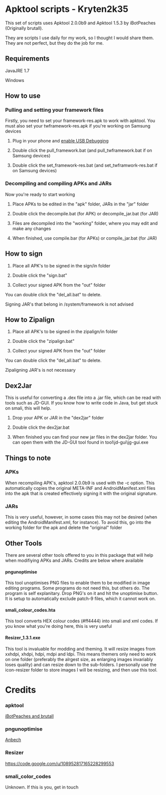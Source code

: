 # Apktool scripts - Kryten2k35

This set of scripts uses Apktool 2.0.0b9 and Apktool 1.5.3 by iBotPeaches (Originally brutall). 

They are scripts I use daily for my work, so I thought I would share them. They are not perfect, but they do the job for me.

## Requirements

JavaJRE 1.7

Windows

## How to use

### Pulling and setting your framework files

Firstly, you need to set your framework-res.apk to work with apktool. You must also set your twframework-res.apk if you're working on Samsung devices

1. Plug in your phone and [enable USB Debugging](http://stackoverflow.com/a/16707217)

2. Double click the pull_framework.bat (and pull_twframework.bat if on Samsung devices)

3. Double click the set_framework-res.bat (and set_twframwork-res.bat if on Samsung devices) 

### Decompiling and compiling APKs and JARs

Now you're ready to start working

1. Place APKs to be edited in the "apk" folder, JARs in the "jar" folder

2. Double click the decompile.bat (for APK) or decompile_jar.bat (for JAR)

3. Files are decompiled into the "working" folder, where you may edit and make any changes

4. When finished, use compile.bar (for APKs) or compile_jar.bat (for JAR)

## How to sign

1. Place all APK's to be signed in the sign/in folder

2. Double click the "sign.bat"

3. Collect your signed APK from the "out" folder

You can double click the "del_all.bat" to delete.

Signing JAR's that belong in /system/framework is not advised

## How to Zipalign

1. Place all APK's to be signed in the zipalign/in folder

2. Double click the "zipalign.bat"

3. Collect your signed APK from the "out" folder

You can double click the "del_all.bat" to delete.

Zipaligning JAR's is not necessary

## Dex2Jar
This is useful for converting a .dex file into a .jar file, which can be read with tools such as JD-GUI. If you know how to write code in Java, but get stuck on smali, this will help.

1. Drop your APK or JAR in the "dex2jar" folder

2. Double click the dex2jar.bat

3. When finished you can find your new jar files in the dex2jar folder. You can open them with the JD-GUI tool found in tool\jd-gui\jg-gui.exe

## Things to note

### APKs

When recompiling APK's, apktool 2.0.0b9 is used with the -c option. This automatically copies the original META-INF and AndroidManifest.xml files into the apk that is created effectively signing it with the original signature. 

### JARs
This is very useful, however, in some cases this may not be desired (when editing the AndroidManifest.xml, for instance). To avoid this, go into the working folder for the apk and delete the "original" folder

## Other Tools
There are several other tools offered to you in this package that will help when modifiying APKs and JARs. Credits are below where available

#### pngunoptimise
This tool unoptimises PNG files to enable them to be modified in image editing programs. Some programs do not need this, but others do. The program is self explanitary. Drop PNG's on it and hit the unoptimise button. It is setup to automatically exclude patch-9 files, which it cannot work on.

#### smali_colour_codes.hta
This tool converts HEX colour codes (#ff4444) into smali and xml codes. If you know what you're doing here, this is very useful

#### Resizer_1.3.1.exe
This tool is invaluable for modding and theming. It will resize images from xxhdpi, xhdpi, hdpi, mdpi and ldpi. This means themers only need to work on one folder (preferably the alrgest size, as enlarging images invariably loses quality) and can resize down to the sub-folders. I personally use the icon-resizer folder to store images I will be resizing, and then use this tool.

# Credits

### apktool
[iBotPeaches and brutall](https://code.google.com/p/android-apktool/)
### pngunoptimise
[Anbech](http://forum.xda-developers.com/member.php?u=4699197)
### Resizer
https://code.google.com/u/108952817165228299553
### smali_color_codes
Unknown. If this is you, get in touch

